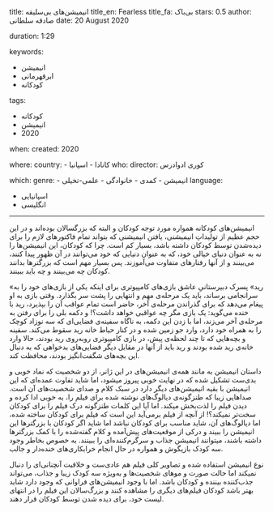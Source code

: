 
title: انیمیشن‌های بی‌سلیقه
title_en: Fearless 
title_fa: بی‌باک
stars: 0.5
author: صادقه سلطانی 
date: 20 August 2020

duration: 1:29

keywords:
  - انیمیشن
  - ابرقهرمانی
  - کودکانه 

tags:
  - کودکانه
  - انیمیشن
  - 2020  

when:
  created: 2020

where:
  country:
    - کانادا
    - اسپانیا
who:
  director: کوری ادوادرس

which:
  genre:
    - انیمیشن
    - کمدی
    - خانوادگی
    - علمی-تخیلی
  language: 
   - اسپانیایی
   - انگلیسی

---

انیمیشن‌های کودکانه همواره مورد توجه کودکان و البته که بزرگسالان بوده‌اند و در این حجم عظیم از تولیداتِ انیمیشنی، یافتن انیمیشنی که بتواند تمام فاکتورهای لازم را برای دیده‌شدن توسط کودکان داشته باشد، بسیار کم است. چرا که کودکان، این انیمیشن‌ها را نه به عنوان دنیای خیالی خود، که به عنوان دنیایی که خود می‌توانند در آن ظهور پیدا کنند، می‌بینند و از آنها رفتارهای متفاوت می‌آموزند. پس بسیار مهم است که بزرگترها بدانند کودکان چه می‌بینند و چه باید ببینند.

«رید» پسرک دبیرستانیِ عاشق بازی‌های کامپیوتری برای اینکه یکی از بازی‌های خود را به سرانجامی برساند، باید یک مرحله‌ی مهم و انتهایی را پشت سر بگذارد. وقتی بازی به او پیغام می‌دهد که برای گذراندن مرحله‌ی آخر، حاضر است تمام عواقب آن را بپذیرد، رید با خنده می‌گوید: یک بازی مگر چه عواقبی‌ خواهد داشت؟! و دکمه بلی را برای رفتن به مرحله‌ی آخر می‌زند، اما با زدن این دکمه، به ناگاه سفینه‌ی فضایی‌ای که سه نوزاد کوچک را به همراه خود دارد، وارد جو زمین شده و در کنار حیاط خانه رید سقوط می‌کند. سفینه و بچه‌هایی که تا چند لحظه‌ی پیش، در بازی کامپیوتری روبه‌روی رید بودند، حالا وارد خانه‌ی رید شده‌ بودند و رید باید از آنها در مقابل دیگر فضایی‌های بدخواهی که به دنبال این بچه‌های شگفت‌انگیز بودند، محافظت کند.

داستان انیمیشن به مانند همه‌ی انیمیشن‌های در این ژانر، از دو شخصیت که نماد خوبی و بدی‌ست تشکیل شده که در نهایت خوبی پیروز میشود، اما شاید تفاوت عمده‌ای که این انیمیشن با بقیه انیمیشن‌های دیگر دارد در سبک کلام و صدای شخصیت‌های آن است. صداهایی زیبا که طنزگونه‌ی دیالوگ‌های نوشته شده برای فیلم را، به خوبی ادا کرده و دیدن فیلم را لذت‌بخش میکند. اما آیا این کلمات طنزگونه درک فیلم را برای کودکان سخت‌تر نمیکند؟! از آنچه از فیلم برمی‌آید این است که فیلم برای کودکان ساخته شده، اما دیالوگ‌های آن، شاید مناسب برای کودکان نباشد اما شاید اگر کودکان با بزرگترها این انیمیشن را ببیند و درکی از موقعیت‌های پیش‌آمده و کلام گفته‌شده را با کمک بزرگترها داشته باشند، میتوانند انیمیشن جذاب و سرگرم‌کننده‌ای را ببینند. به خصوص بخاطر وجود سه کودک بازیگوش و همواره در حال انجام خرابکاری‌های خنده‌دار و جالب.

نوع انیمیشن استفاده شده و تصاویر کلی فیلم هم عادی‌ست و خلاقیت آنچنانی‌ای را دنبال نمیکند اما حالت صورت و موهای شخصیت‌ها و به‌ویژه سه کودک زیبا و جذاب، می‌تواند جذب‌کننده بیننده و کودکان باشد. اما با وجود انیمیشن‌های فراوانی که وجود دارد شاید بهتر باشد کودکان فیلم‌های دیگری را مشاهده کنند و بزرگ‌سالان این فیلم را در انتهای لیست خود، برای دیده شدن توسط کودکان قرار دهند.